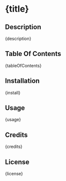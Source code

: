 # {title}

## Description
{description}

## Table Of Contents
{tableOfContents}

## Installation
{install}

## Usage
{usage}

## Credits
{credits}

## License
{license}